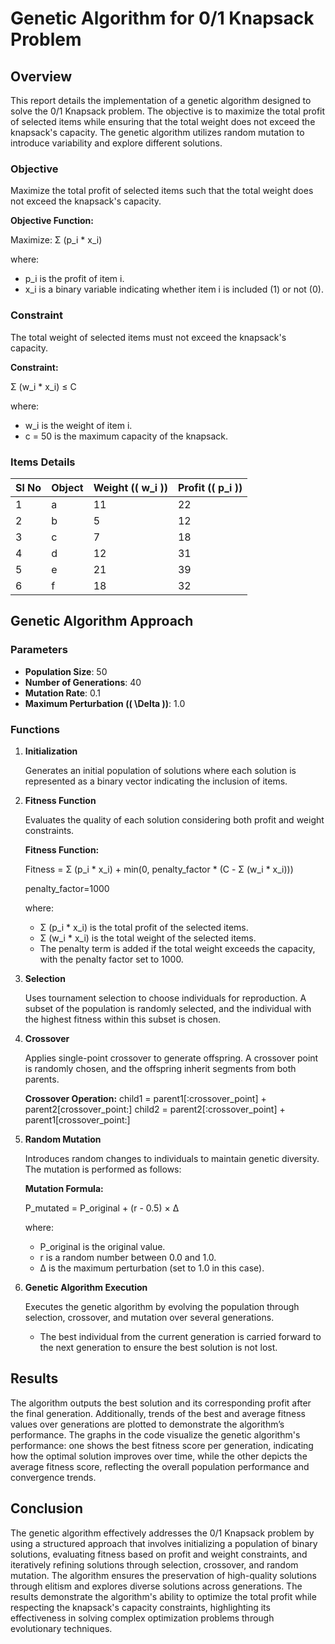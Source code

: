 # Genetic Algorithm for 0/1 Knapsack Problem 

## Overview

This report details the implementation of a genetic algorithm designed to solve the 0/1 Knapsack problem. The objective is to maximize the total profit of selected items while ensuring that the total weight does not exceed the knapsack's capacity. The genetic algorithm utilizes random mutation to introduce variability and explore different solutions.


### Objective

Maximize the total profit of selected items such that the total weight does not exceed the knapsack's capacity.

**Objective Function:**

Maximize: Σ (p_i * x_i)

where:
- p_i is the profit of item i.
- x_i is a binary variable indicating whether item i is included (1) or not (0).

### Constraint

The total weight of selected items must not exceed the knapsack's capacity.

**Constraint:**

Σ (w_i * x_i) ≤ C

where:
- w_i is the weight of item i.
- c = 50 is the maximum capacity of the knapsack.

### Items Details

| Sl No | Object | Weight (\( w_i \)) | Profit (\( p_i \)) |
|-------|--------|---------------------|--------------------|
| 1     | a      | 11                  | 22                 |
| 2     | b      | 5                   | 12                 |
| 3     | c      | 7                   | 18                 |
| 4     | d      | 12                  | 31                 |
| 5     | e      | 21                  | 39                 |
| 6     | f      | 18                  | 32                 |

## Genetic Algorithm Approach

### Parameters

- **Population Size**: 50
- **Number of Generations**: 40
- **Mutation Rate**: 0.1
- **Maximum Perturbation (\( \Delta \))**: 1.0

### Functions

1. **Initialization**

   Generates an initial population of solutions where each solution is represented as a binary vector indicating the inclusion of items.

2. **Fitness Function**

   Evaluates the quality of each solution considering both profit and weight constraints.

   **Fitness Function:**

   Fitness = Σ (p_i * x_i) + min(0, penalty_factor * (C - Σ (w_i * x_i)))

   penalty_factor=1000


   where:
   - Σ (p_i * x_i) is the total profit of the selected items.
   - Σ (w_i * x_i) is the total weight of the selected items.
   - The penalty term is added if the total weight exceeds the capacity, with the penalty factor set to 1000.

4. **Selection**

   Uses tournament selection to choose individuals for reproduction. A subset of the population is randomly selected, and the individual with the highest fitness within this subset is chosen.

5. **Crossover**

   Applies single-point crossover to generate offspring. A crossover point is randomly chosen, and the offspring inherit segments from both parents.

   **Crossover Operation:**
   child1 = parent1[:crossover_point] + parent2[crossover_point:]
   child2 = parent2[:crossover_point] + parent1[crossover_point:]

6. **Random Mutation**

   Introduces random changes to individuals to maintain genetic diversity. The mutation is performed as follows:

   **Mutation Formula:**

   P_mutated = P_original + (r - 0.5) × Δ

   where:
   - P_original is the original value.
   - r is a random number between 0.0 and 1.0.
   - Δ is the maximum perturbation (set to 1.0 in this case).

7. **Genetic Algorithm Execution**

   Executes the genetic algorithm by evolving the population through selection, crossover, and mutation over several generations. 

   - The best individual from the current generation is carried forward to the next generation to ensure the best solution is not lost.

## Results

The algorithm outputs the best solution and its corresponding profit after the final generation. Additionally, trends of the best and average fitness values over generations are plotted to demonstrate the algorithm’s performance. The graphs in the code visualize the genetic algorithm's performance: one shows the best fitness score per generation, indicating how the optimal solution improves over time, while the other depicts the average fitness score, reflecting the overall population performance and convergence trends.


## Conclusion

The genetic algorithm effectively addresses the 0/1 Knapsack problem by using a structured approach that involves initializing a population of binary solutions, evaluating fitness based on profit and weight constraints, and iteratively refining solutions through selection, crossover, and random mutation. The algorithm ensures the preservation of high-quality solutions through elitism and explores diverse solutions across generations. The results demonstrate the algorithm's ability to optimize the total profit while respecting the knapsack's capacity constraints, highlighting its effectiveness in solving complex optimization problems through evolutionary techniques.

